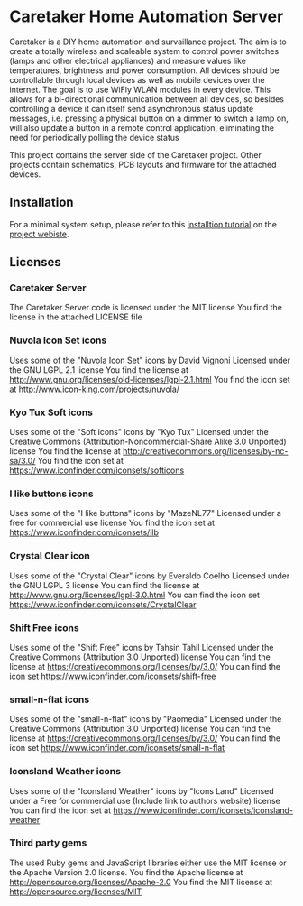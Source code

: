 Caretaker Home Automation  Server
=================================

Caretaker is a DIY home automation and survaillance project. The aim is to create a totally wireless and scaleable
system to control power switches (lamps and other electrical appliances) and measure values like temperatures,
brightness and power consumption. All devices should be controllable through local devices as well as mobile
devices over the internet. The goal is to use WiFly WLAN modules in every device. This allows for a bi-directional 
communication between all devices, so besides controlling a device it can itself send asynchronous status update 
messages, i.e. pressing a physical button on a dimmer to switch a lamp on, will also update a button in a remote 
control application, eliminating the need for periodically polling the device status

This project contains the server side of the Caretaker project. Other projects contain schematics, PCB layouts and
firmware for the attached devices.

Installation
------------

For a minimal system setup, please refer to this
[installtion tutorial](http://www.grappendorf.net/projects/caretaker/caretaker-setup-guide) on the
[project webiste](http://www.grappendorf.net/projects/caretaker).

Licenses
--------

### Caretaker Server

The Caretaker Server code is licensed under the MIT license
You find the license in the attached LICENSE file

### Nuvola Icon Set icons

Uses some of the "Nuvola Icon Set" icons by David Vignoni
Licensed under the GNU LGPL 2.1 license
You find the license at http://www.gnu.org/licenses/old-licenses/lgpl-2.1.html
You find the icon set at http://www.icon-king.com/projects/nuvola/

### Kyo Tux Soft icons

Uses some of the "Soft icons" icons by "Kyo Tux" 
Licensed under the Creative Commons (Attribution-Noncommercial-Share Alike 3.0 Unported) license
You find the license at http://creativecommons.org/licenses/by-nc-sa/3.0/
You find the icon set at https://www.iconfinder.com/iconsets/softicons

### I like buttons icons

Uses some of the "I like buttons" icons by "MazeNL77"
Licensed under a free for commercial use license
You find the icon set at https://www.iconfinder.com/iconsets/ilb

### Crystal Clear icon

Uses some of the "Crystal Clear" icons by Everaldo Coelho
Licensed under the GNU LGPL 3 license
You can find the license at http://www.gnu.org/licenses/lgpl-3.0.html
You can find the icon set https://www.iconfinder.com/iconsets/CrystalClear

### Shift Free icons

Uses some of the "Shift Free" icons by Tahsin Tahil
Licensed under the Creative Commons (Attribution 3.0 Unported) license
You can find the license at https://creativecommons.org/licenses/by/3.0/
You can find the icon set https://www.iconfinder.com/iconsets/shift-free

### small-n-flat icons

Uses some of the "small-n-flat" icons by "Paomedia"
Licensed under the Creative Commons (Attribution 3.0 Unported) license
You can find the license at https://creativecommons.org/licenses/by/3.0/
You can find the icon set https://www.iconfinder.com/iconsets/small-n-flat

### Iconsland Weather icons

Uses some of the "Iconsland Weather" icons by "Icons Land"
Licensed under a Free for commercial use (Include link to authors website) license
You can find the icon set at https://www.iconfinder.com/iconsets/iconsland-weather

### Third party gems

The used Ruby gems and JavaScript libraries either use the MIT license or the Apache Version 2.0 license.
You find the Apache license at http://opensource.org/licenses/Apache-2.0
You find the MIT license at http://opensource.org/licenses/MIT
